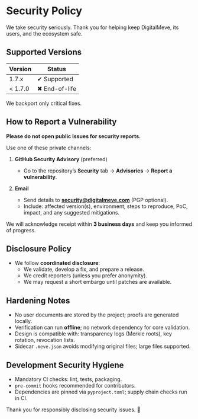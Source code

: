 # Security Policy

We take security seriously. Thank you for helping keep DigitalMeve, its users, and the ecosystem safe.

## Supported Versions

| Version  | Status        |
|----------|---------------|
| 1.7.x    | ✔ Supported   |
| < 1.7.0  | ✖ End-of-life |

We backport only critical fixes.

## How to Report a Vulnerability

**Please do not open public Issues for security reports.**

Use one of these private channels:

1. **GitHub Security Advisory** (preferred)  
   - Go to the repository’s **Security** tab → **Advisories** → **Report a vulnerability**.

2. **Email**  
   - Send details to **security@digitalmeve.com** (PGP optional).  
   - Include: affected version(s), environment, steps to reproduce, PoC, impact, and any suggested mitigations.

We will acknowledge receipt within **3 business days** and keep you informed of progress.

## Disclosure Policy

- We follow **coordinated disclosure**:
  - We validate, develop a fix, and prepare a release.
  - We credit reporters (unless you prefer anonymity).
  - We may request a short embargo until patches are available.

## Hardening Notes

- No user documents are stored by the project; proofs are generated locally.
- Verification can run **offline**; no network dependency for core validation.
- Design is compatible with: transparency logs (Merkle roots), key rotation, revocation lists.
- Sidecar `.meve.json` avoids modifying original files; large files supported.

## Development Security Hygiene

- Mandatory CI checks: lint, tests, packaging.
- `pre-commit` hooks recommended for contributors.
- Dependencies are pinned via `pyproject.toml`; supply chain checks run in CI.

Thank you for responsibly disclosing security issues. 🙏
